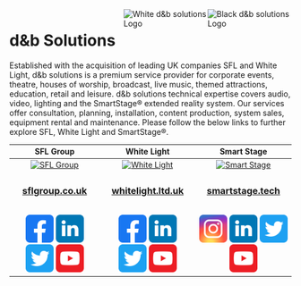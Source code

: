 <img alt="Black d&b solutions Logo" src="https://user-images.githubusercontent.com/47449129/194034797-4864205b-3b01-43a4-aa41-5345334b66bf.png#gh-light-mode-only" align="right" width="150px" />
<img alt="White d&b solutions Logo" src="https://user-images.githubusercontent.com/47449129/194034850-79850fe4-1dcb-4d81-bfdf-f01e8c323af3.png#gh-dark-mode-only" align="right" width="150px" />

# d&b Solutions

Established with the acquisition of leading UK companies SFL and White Light, d&b solutions is a premium service provider for corporate events, theatre, houses of worship, broadcast, live music, themed attractions, education, retail and leisure. d&b solutions technical expertise covers audio, video, lighting and the SmartStage® extended reality system. Our services offer consultation, planning, installation, content production, system sales, equipment rental and maintenance. Please follow the below links to further explore SFL, White Light and SmartStage®.

| SFL Group | White Light | Smart Stage |
|:---------:|:-----------:|:-------------:|
| <a href="https://sflgroup.co.uk"><img alt="SFL Group" src="https://user-images.githubusercontent.com/47449129/194035585-9fc7fdd8-df52-4c5f-b3b0-4680f644611a.png" width="250px" /></a> | <a href="https://www.whitelight.ltd.uk/"><img alt="White Light" src="https://user-images.githubusercontent.com/47449129/194071496-104e57fd-f233-4653-a098-925527950b40.png" width="250px" /></a> | <a href="https://smartstage.tech/"><img alt="Smart Stage" src="https://user-images.githubusercontent.com/47449129/194071134-3e184202-c9d0-482b-9ec3-30da9feeca81.png" width="250px" /></a> |
| <h3><a href="https://sflgroup.co.uk">sflgroup.co.uk</a></h3><br /> <a href="https://www.facebook.com/sflgroup"> <img src="https://raw.githubusercontent.com/edent/SuperTinyIcons/master/images/svg/facebook.svg" width="50px" /></a> <a href="https://www.linkedin.com/company/sflgroup"><img src="https://raw.githubusercontent.com/edent/SuperTinyIcons/master/images/svg/linkedin.svg" width="50px" /></a> <a href="https://twitter.com/SFLGroup"><img src="https://raw.githubusercontent.com/edent/SuperTinyIcons/master/images/svg/twitter.svg" width="50px" /></a>  <a href="https://www.youtube.com/channel/UCjBsFBg8DyMZWtieo94EgmA"> <img src="https://raw.githubusercontent.com/edent/SuperTinyIcons/master/images/svg/youtube.svg" width="50px" /></a> | <h3><a href="https://www.whitelight.ltd.uk/">whitelight.ltd.uk</a></h3><br /> <a href="http://www.facebook.com/WhiteLightLtd"> <img src="https://raw.githubusercontent.com/edent/SuperTinyIcons/master/images/svg/facebook.svg" width="50px" /></a> <a href="http://www.linkedin.com/company/white-light-ltd"><img src="https://raw.githubusercontent.com/edent/SuperTinyIcons/master/images/svg/linkedin.svg" width="50px" /></a> <a href="https://twitter.com/WhiteLightLtd"><img src="https://raw.githubusercontent.com/edent/SuperTinyIcons/master/images/svg/twitter.svg" width="50px" /></a>  <a href="http://www.youtube.com/user/WhiteLightLtd"> <img src="https://raw.githubusercontent.com/edent/SuperTinyIcons/master/images/svg/youtube.svg" width="50px" /></a> | <h3><a href="https://smartstage.tech/">smartstage.tech</a></h3><br/> <a href="https://www.instagram.com/smartstagexr/"> <img src="https://raw.githubusercontent.com/edent/SuperTinyIcons/master/images/svg/instagram.svg" width="50px" /></a> <a href="https://www.linkedin.com/company/smartstage-xr"><img src="https://raw.githubusercontent.com/edent/SuperTinyIcons/master/images/svg/linkedin.svg" width="50px" /></a> <a href="https://twitter.com/SmartStageXR"><img src="https://raw.githubusercontent.com/edent/SuperTinyIcons/master/images/svg/twitter.svg" width="50px" /></a>  <a href="https://www.youtube.com/playlist?list=PLrKWsoARD6yZLXFrmtPdxsLfKgDsEMpZi"> <img src="https://raw.githubusercontent.com/edent/SuperTinyIcons/master/images/svg/youtube.svg" width="50px" /></a>
